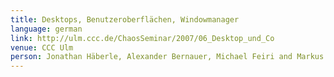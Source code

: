 ```yaml
---
title: Desktops, Benutzeroberflächen, Windowmanager
language: german
link: http://ulm.ccc.de/ChaosSeminar/2007/06_Desktop_und_Co
venue: CCC Ulm
person: Jonathan Häberle, Alexander Bernauer, Michael Feiri and Markus Schaber
---
```

